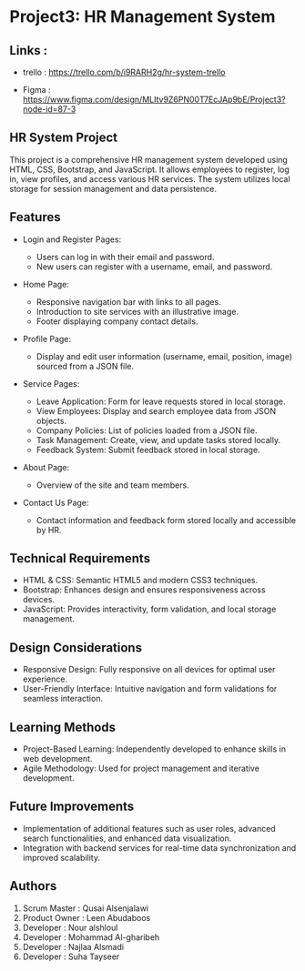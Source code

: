 # Project3: HR Management System
## Links :
* trello : https://trello.com/b/i9RARH2g/hr-system-trello

* Figma : https://www.figma.com/design/MLItv9Z6PN00T7EcJAp9bE/Project3?node-id=87-3

## HR System Project
This project is a comprehensive HR management system developed using HTML, CSS, Bootstrap, and JavaScript. It allows employees to register, log in, view profiles, and access various HR services. The system utilizes local storage for session management and data persistence.

## Features
* Login and Register Pages:
  - Users can log in with their email and password.
  - New users can register with a username, email, and password.

* Home Page:
  - Responsive navigation bar with links to all pages.
  - Introduction to site services with an illustrative image.
  - Footer displaying company contact details.

* Profile Page:
  - Display and edit user information (username, email, position, image) sourced from a JSON file.
* Service Pages:
  - Leave Application: Form for leave requests stored in local storage.
  - View Employees: Display and search employee data from JSON objects.
  - Company Policies: List of policies loaded from a JSON file.
  - Task Management: Create, view, and update tasks stored locally.
  - Feedback System: Submit feedback stored in local storage.

* About Page:
  - Overview of the site and team members.
* Contact Us Page:
  - Contact information and feedback form stored locally and accessible by HR.

## Technical Requirements
* HTML & CSS: Semantic HTML5 and modern CSS3 techniques.
* Bootstrap: Enhances design and ensures responsiveness across devices.
* JavaScript: Provides interactivity, form validation, and local storage management.

## Design Considerations
* Responsive Design: Fully responsive on all devices for optimal user experience.
* User-Friendly Interface: Intuitive navigation and form validations for seamless interaction.
## Learning Methods
* Project-Based Learning: Independently developed to enhance skills in web development.
* Agile Methodology: Used for project management and iterative development.
## Future Improvements
* Implementation of additional features such as user roles, advanced search functionalities, and enhanced data visualization.
* Integration with backend services for real-time data synchronization and improved scalability.

## Authors
1. Scrum Master : Qusai Alsenjalawi
2. Product Owner : Leen Abudaboos
3. Developer : Nour alshloul
4. Developer : Mohammad Al-gharibeh
5. Developer : Najlaa Alsmadi
6. Developer : Suha Tayseer
